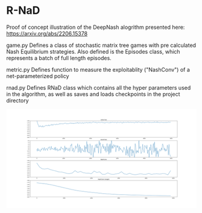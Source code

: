 # R-NaD
Proof of concept illustration of the DeepNash alogrithm presented here:
https://arxiv.org/abs/2206.15378

game.py
Defines a class of stochastic matrix tree games with pre calculated Nash Equilibrium strategies.
Also defined is the Episodes class, which represents a batch of full length episodes.

metric.py
Defines function to measure the exploitablity ("NashConv") of a net-parameterized policy

rnad.py
Defines RNaD class which contains all the hyper parameters used in the algorithm, as well as saves and loads checkpoints in the project directory

![Alt text](graph.png?raw=true "Title")